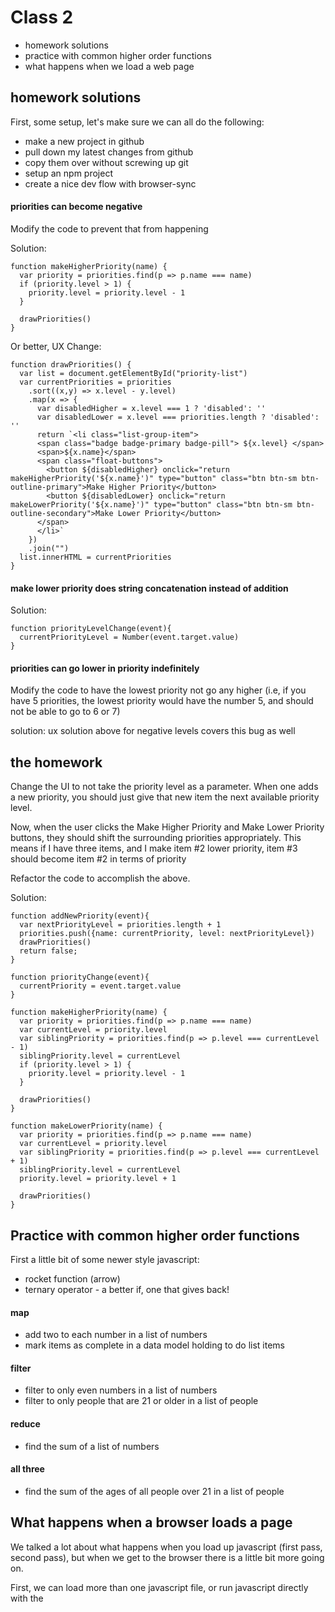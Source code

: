 # Class 2
* homework solutions
* practice with common higher order functions
* what happens when we load a web page

## homework solutions

First, some setup, let's make sure we can all do the following:
* make a new project in github
* pull down my latest changes from github
* copy them over without screwing up git
* setup an npm project
* create a nice dev flow with browser-sync

#### priorities can become negative

Modify the code to prevent that from happening

Solution:
```
function makeHigherPriority(name) {
  var priority = priorities.find(p => p.name === name)
  if (priority.level > 1) {
    priority.level = priority.level - 1
  }

  drawPriorities()
}
```

Or better, UX Change:

```
function drawPriorities() {
  var list = document.getElementById("priority-list")
  var currentPriorities = priorities
    .sort((x,y) => x.level - y.level)
    .map(x => {
      var disabledHigher = x.level === 1 ? 'disabled': ''
      var disabledLower = x.level === priorities.length ? 'disabled': ''
      return `<li class="list-group-item">
      <span class="badge badge-primary badge-pill"> ${x.level} </span>
      <span>${x.name}</span>
      <span class="float-buttons">
        <button ${disabledHigher} onclick="return makeHigherPriority('${x.name}')" type="button" class="btn btn-sm btn-outline-primary">Make Higher Priority</button>
        <button ${disabledLower} onclick="return makeLowerPriority('${x.name}')" type="button" class="btn btn-sm btn-outline-secondary">Make Lower Priority</button>
      </span>
      </li>`
    })
    .join("")
  list.innerHTML = currentPriorities
}
```


#### make lower priority does string concatenation instead of addition

Solution:

```
function priorityLevelChange(event){
  currentPriorityLevel = Number(event.target.value)
}
```

#### priorities can go lower in priority indefinitely 

Modify the code to have the lowest priority not go any higher (i.e, if you have
5 priorities, the lowest priority would have the number 5, and should not be
able to go to 6 or 7)

solution: ux solution above for negative levels covers this bug as well

## the homework
Change the UI to not take the priority level as a parameter. When one adds a new
priority, you should just give that new item the next available priority level.

Now, when the user clicks the Make Higher Priority and Make Lower Priority
buttons, they should shift the surrounding priorities appropriately. This means
if I have three items, and I make item #2 lower priority, item #3 should become
item #2 in terms of priority

Refactor the code to accomplish the above.

Solution:

```
function addNewPriority(event){
  var nextPriorityLevel = priorities.length + 1
  priorities.push({name: currentPriority, level: nextPriorityLevel})
  drawPriorities()
  return false;
}

function priorityChange(event){
  currentPriority = event.target.value
}

function makeHigherPriority(name) {
  var priority = priorities.find(p => p.name === name)
  var currentLevel = priority.level
  var siblingPriority = priorities.find(p => p.level === currentLevel - 1)
  siblingPriority.level = currentLevel
  if (priority.level > 1) {
    priority.level = priority.level - 1
  }

  drawPriorities()
}

function makeLowerPriority(name) {
  var priority = priorities.find(p => p.name === name)
  var currentLevel = priority.level
  var siblingPriority = priorities.find(p => p.level === currentLevel + 1)
  siblingPriority.level = currentLevel
  priority.level = priority.level + 1

  drawPriorities()
}
```

## Practice with common higher order functions

First a little bit of some newer style javascript:
* rocket function (arrow)
* ternary operator - a better if, one that gives back!

#### map

* add two to each number in a list of numbers
* mark items as complete in a data model holding to do list items
#### filter
* filter to only even numbers in a list of numbers
* filter to only people that are 21 or older in a list of people
#### reduce
* find the sum of a list of numbers

#### all three
* find the sum of the ages of all people over 21 in a list of people

## What happens when a browser loads a page

We talked a lot about what happens when you load up javascript (first pass,
second pass), but when we get to the browser there is a little bit more going
on.

First, we can load more than one javascript file, or run javascript directly
with the <script> tag. We talked about the global scope, and how functions are
the only way to make a new scope. Managing not cluttering the state becomes very
important as we load more and more javascript files!

Second, we have two other languages involved: html and css.

The browser does not follow the same two pass strategy javascript follows (it
does when it runs the javascript, but not "above" that). So we are in a line by
line situation here. 

As it goes line by line, it draws stuff on the page as soon as it can. Your eye
usually doesn't see this, but sometimes with really slow internet you might.

Note, that this means that javascript that runs before html is "loaded", or what
is more often said, "in the dom", cannot reference said unloaded html.

Also, it is important to think of your html as a tree. Think of it more like an
ancestor tree though - html has root ancestors, children, siblings, etc.

For example:

```
<html>
  <body>
    <div>
      <h1>
      </h1>

      <h2>
      </h2>
    </div>
  </body>
</html>
```

can be thought of like so:

            html
             |
            body
             |
            div
           /   \
          h1   h2
            

To be able to know these relationships, html is a "context" holding language,
meaning you need knowledge of prior lines in order to know how to interpret the
current one.

A lot of this is more than you need to know though, the improtant thing is to
know that it does this loading all in one pass. It doesn't do more than one
thing at a time. So if you put some javascript in your page at the top, and have
that javascript do a bunch of stuff, or for fun, just stick a while loop in
there, the rest of the page will not show up for a while or at all. 

All this to say, people put javascript at the bottom of web pages.

## Homework

#### clear the priority form whenever you hit submit
i.e the priority you just typed in is still in the form after you add it

#### make the todo page
have a form that takes new todo names, and then render them on the page just
like we do priorities

#### Make it so the user can choose their daily highlight

We have the todo page now, but the user cannot choose their highlight - add
something to allow the user to do this, and make the chosen highlight look
awesome
